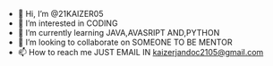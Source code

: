 - 👋 Hi, I’m @21KAIZER05
- 👀 I’m interested in CODING
- 🌱 I’m currently learning JAVA,AVASRIPT AND,PYTHON
- 💞️ I’m looking to collaborate on SOMEONE TO BE MENTOR
- 📫 How to reach me JUST EMAIL IN kaizerjandoc2105@gmail.com

<!---
21KAIZER05/21KAIZER05 is a ✨ special ✨ repository because its `README.md` (this file) appears on your GitHub profile.
You can click the Preview link to take a look at your changes.
--->
